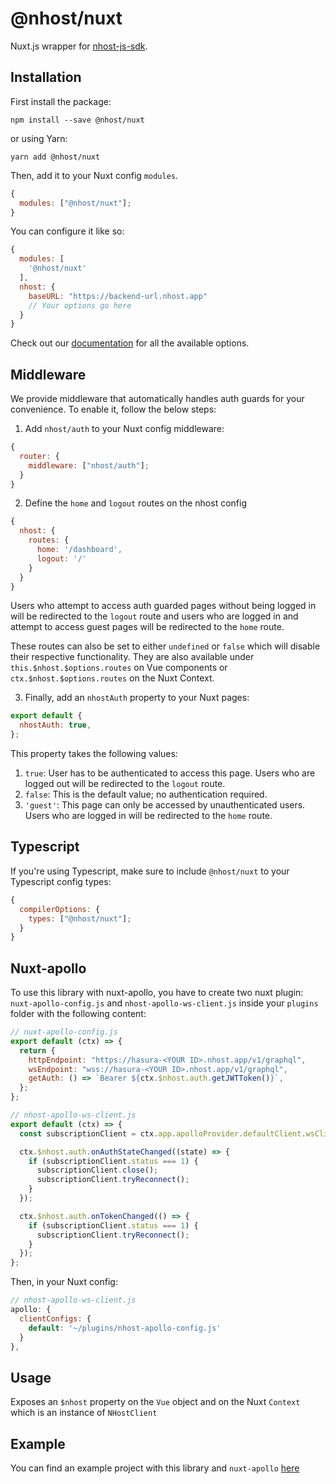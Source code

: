 # @nhost/nuxt

Nuxt.js wrapper for [nhost-js-sdk](https://github.com/nhost/nhost-js-sdk).

## Installation

First install the package:

```
npm install --save @nhost/nuxt
```

or using Yarn:

```
yarn add @nhost/nuxt
```

Then, add it to your Nuxt config `modules`.

```js
{
  modules: ["@nhost/nuxt"];
}
```

You can configure it like so:

```js
{
  modules: [
    '@nhost/nuxt'
  ],
  nhost: {
    baseURL: "https://backend-url.nhost.app"
    // Your options go here
  }
}
```

Check out our [documentation](https://docs.nhost.io/libraries/nhost-js-sdk#setup) for all the available options.

## Middleware

We provide middleware that automatically handles auth guards for your convenience. To enable it, follow the below steps:

1. Add `nhost/auth` to your Nuxt config middleware:

```js
{
  router: {
    middleware: ["nhost/auth"];
  }
}
```

2. Define the `home` and `logout` routes on the nhost config

```js
{
  nhost: {
    routes: {
      home: '/dashboard',
      logout: '/'
    }
  }
}
```

Users who attempt to access auth guarded pages without being logged in will be redirected to the `logout` route and users who are logged in and attempt to access guest pages will be redirected to the `home` route.

These routes can also be set to either `undefined` or `false` which will disable their respective functionality. They are also available under `this.$nhost.$options.routes` on Vue components or `ctx.$nhost.$options.routes` on the Nuxt Context.

3. Finally, add an `nhostAuth` property to your Nuxt pages:

```js
export default {
  nhostAuth: true,
};
```

This property takes the following values:

1. `true`: User has to be authenticated to access this page. Users who are logged out will be redirected to the `logout` route.
2. `false`: This is the default value; no authentication required.
3. `'guest'`: This page can only be accessed by unauthenticated users. Users who are logged in will be redirected to the `home` route.

## Typescript

If you're using Typescript, make sure to include `@nhost/nuxt` to your Typescript config types:

```js
{
  compilerOptions: {
    types: ["@nhost/nuxt"];
  }
}
```

## Nuxt-apollo

To use this library with nuxt-apollo, you have to create two nuxt plugin: `nuxt-apollo-config.js` and `nhost-apollo-ws-client.js` inside your `plugins` folder with the following content:

```js
// nuxt-apollo-config.js
export default (ctx) => {
  return {
    httpEndpoint: "https://hasura-<YOUR ID>.nhost.app/v1/graphql",
    wsEndpoint: "wss://hasura-<YOUR ID>.nhost.app/v1/graphql",
    getAuth: () => `Bearer ${ctx.$nhost.auth.getJWTToken()}`,
  };
};
```

```js
// nhost-apollo-ws-client.js
export default (ctx) => {
  const subscriptionClient = ctx.app.apolloProvider.defaultClient.wsClient;

  ctx.$nhost.auth.onAuthStateChanged((state) => {
    if (subscriptionClient.status === 1) {
      subscriptionClient.close();
      subscriptionClient.tryReconnect();
    }
  });

  ctx.$nhost.auth.onTokenChanged(() => {
    if (subscriptionClient.status === 1) {
      subscriptionClient.tryReconnect();
    }
  });
};
```

Then, in your Nuxt config:

```js
// nhost-apollo-ws-client.js
apollo: {
  clientConfigs: {
    default: '~/plugins/nhost-apollo-config.js'
  }
},
```

## Usage

Exposes an `$nhost` property on the `Vue` object and on the Nuxt `Context` which is an instance of `NHostClient`

## Example

You can find an example project with this library and `nuxt-apollo` [here](https://github.com/nhost/nhost/tree/main/examples/nuxt)
